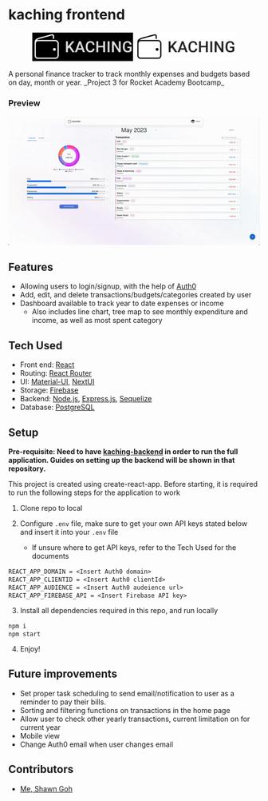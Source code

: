 # kaching frontend

<p align="center">
    <img src="./src/assets/logo.svg#gh-dark-mode-only" width='40%' style="filter: invert(100%)">
    <img src="./src/assets/logo.svg#gh-light-mode-only" width='40%'>
</p>
A personal finance tracker to track monthly expenses and budgets based on day, month or year.
_Project 3 for Rocket Academy Bootcamp_

### Preview

![kaching gif](./src/assets/preview.gif)

## Features

- Allowing users to login/signup, with the help of [Auth0](https://auth0.com/)
- Add, edit, and delete transactions/budgets/categories created by user
- Dashboard available to track year to date expenses or income
  - Also includes line chart, tree map to see monthly expenditure and income, as well as most spent category

## Tech Used

- Front end: [React](https://react.dev/)
- Routing: [React Router](https://reactrouter.com/en/main)
- UI: [Material-UI](https://mui.com/), [NextUI](https://nextui.org/)
- Storage: [Firebase](https://firebase.google.com/)
- Backend: [Node.js](https://nodejs.org/en), [Express.js](https://expressjs.com/), [Sequelize](https://sequelize.org/)
- Database: [PostgreSQL](https://www.postgresql.org/)

## Setup

**Pre-requisite: Need to have [kaching-backend]() in order to run the full application. Guides on setting up the backend will be shown in that repository.**

This project is created using create-react-app. Before starting, it is required to run the following steps for the application to work

1. Clone repo to local

2. Configure `.env` file, make sure to get your own API keys stated below and insert it into your `.env` file
   - If unsure where to get API keys, refer to the Tech Used for the documents

```
REACT_APP_DOMAIN = <Insert Auth0 domain>
REACT_APP_CLIENTID = <Insert Auth0 clientId>
REACT_APP_AUDIENCE = <Insert Auth0 audeience url>
REACT_APP_FIREBASE_API = <Insert Firebase API key>
```

3. Install all dependencies required in this repo, and run locally

```
npm i
npm start
```

4. Enjoy!

## Future improvements

- Set proper task scheduling to send email/notification to user as a reminder to pay their bills.
- Sorting and filtering functions on transactions in the home page
- Allow user to check other yearly transactions, current limitation on for current year
- Mobile view
- Change Auth0 email when user changes email

## Contributors

- [Me, Shawn Goh](https://github.com/shawn-goh24)
